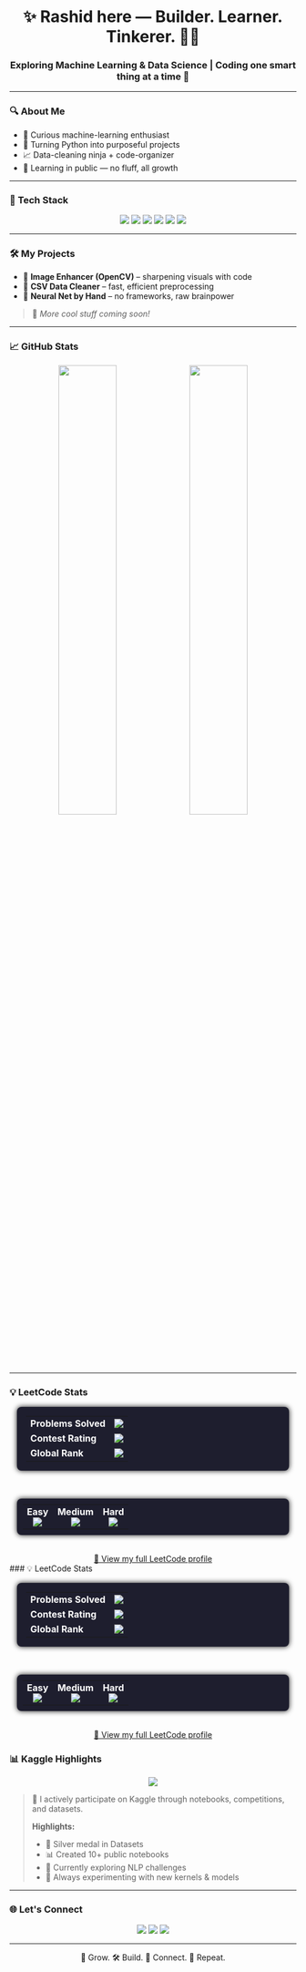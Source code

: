 <h1 align="center">✨ Rashid here — Builder. Learner. Tinkerer. 👨‍💻</h1>
<h3 align="center">Exploring Machine Learning & Data Science | Coding one smart thing at a time 🚀</h3>

---

### 🔍 About Me

- 🧠 Curious machine-learning enthusiast  
- 🐍 Turning Python into purposeful projects  
- 📈 Data-cleaning ninja + code-organizer  
- 🎯 Learning in public — no fluff, all growth

---

### 💼 Tech Stack

<p align="center">
  <img src="https://img.shields.io/badge/Python-3776AB?style=flat-square&logo=python&logoColor=white"/>
  <img src="https://img.shields.io/badge/Numpy-013243?style=flat-square&logo=numpy&logoColor=white"/>
  <img src="https://img.shields.io/badge/Pandas-150458?style=flat-square&logo=pandas&logoColor=white"/>
  <img src="https://img.shields.io/badge/Matplotlib-11557C?style=flat-square&logo=plotly&logoColor=white"/>
  <img src="https://img.shields.io/badge/Scikit--Learn-F7931E?style=flat-square&logo=scikitlearn&logoColor=white"/>
  <img src="https://img.shields.io/badge/OpenCV-5C3EE8?style=flat-square&logo=opencv&logoColor=white"/>
</p>

---

### 🛠️ My Projects

- 📸 **Image Enhancer (OpenCV)** – sharpening visuals with code  
- 🧼 **CSV Data Cleaner** – fast, efficient preprocessing  
- 🧠 **Neural Net by Hand** – no frameworks, raw brainpower  

> 🔗 *More cool stuff coming soon!*

---

### 📈 GitHub Stats

<p align="center">
  <img src="https://github-readme-stats.vercel.app/api?username=mhdalrashid&show_icons=true&theme=radical" width="45%" />
  <img src="https://github-readme-streak-stats.herokuapp.com?user=mhdalrashid&theme=radical&date_format=M%20j%5B%2C%20Y%5D" width="45%" />
</p>

---

###  💡 LeetCode Stats

<div align="center">

<table style="border-radius: 8px; background-color: #1e1e2e; color: white; padding: 16px; width: 95%; max-width: 700px; box-shadow: 0 0 10px #121212;">
  <tr>
    <td><strong>Problems Solved</strong></td>
    <td><img src="https://img.shields.io/badge/180-orange?style=flat-square&logo=leetcode&logoColor=white"/></td>
  </tr>
  <tr>
    <td><strong>Contest Rating</strong></td>
    <td><img src="https://img.shields.io/badge/1450-brightgreen?style=flat-square&logo=leetcode&logoColor=white"/></td>
  </tr>
  <tr>
    <td><strong>Global Rank</strong></td>
    <td><img src="https://img.shields.io/badge/Top%2012%25-blue?style=flat-square&logo=leetcode&logoColor=white"/></td>
  </tr>
</table>

<br>

<table style="border-radius: 8px; background-color: #1e1e2e; color: white; padding: 10px; width: 95%; max-width: 700px; box-shadow: 0 0 10px #121212;">
  <tr align="center">
    <td><strong>Easy</strong><br><img src="https://img.shields.io/badge/100-1abc9c?style=flat-square&logo=leetcode&logoColor=white"/></td>
    <td><strong>Medium</strong><br><img src="https://img.shields.io/badge/60-f39c12?style=flat-square&logo=leetcode&logoColor=white"/></td>
    <td><strong>Hard</strong><br><img src="https://img.shields.io/badge/20-e74c3c?style=flat-square&logo=leetcode&logoColor=white"/></td>
  </tr>
</table>

<br>
<a href="https://leetcode.com/u/mhdalrashid/" target="_blank">
  🔗 View my full LeetCode profile
</a>

</div>
### 💡 LeetCode Stats

<div align="center">

<table style="border-radius: 8px; background-color: #1e1e2e; color: white; padding: 16px; width: 95%; max-width: 700px; box-shadow: 0 0 10px #121212;">
  <tr>
    <td><strong>Problems Solved</strong></td>
    <td><img src="https://img.shields.io/badge/180-orange?style=flat-square&logo=leetcode&logoColor=white"/></td>
  </tr>
  <tr>
    <td><strong>Contest Rating</strong></td>
    <td><img src="https://img.shields.io/badge/1450-brightgreen?style=flat-square&logo=leetcode&logoColor=white"/></td>
  </tr>
  <tr>
    <td><strong>Global Rank</strong></td>
    <td><img src="https://img.shields.io/badge/Top%2012%25-blue?style=flat-square&logo=leetcode&logoColor=white"/></td>
  </tr>
</table>

<br>

<table style="border-radius: 8px; background-color: #1e1e2e; color: white; padding: 10px; width: 95%; max-width: 700px; box-shadow: 0 0 10px #121212;">
  <tr align="center">
    <td><strong>Easy</strong><br><img src="https://img.shields.io/badge/100-1abc9c?style=flat-square&logo=leetcode&logoColor=white"/></td>
    <td><strong>Medium</strong><br><img src="https://img.shields.io/badge/60-f39c12?style=flat-square&logo=leetcode&logoColor=white"/></td>
    <td><strong>Hard</strong><br><img src="https://img.shields.io/badge/20-e74c3c?style=flat-square&logo=leetcode&logoColor=white"/></td>
  </tr>
</table>

<br>
<a href="https://leetcode.com/u/mhdalrashid/" target="_blank">
  🔗 View my full LeetCode profile
</a>

</div>


### 📊 Kaggle Highlights

<p align="center">
  <a href="https://www.kaggle.com/muhammedalrashid">
    <img src="https://img.shields.io/badge/Kaggle-003580?style=flat-square&logo=kaggle&logoColor=white" />
  </a>
</p>

> 🧠 I actively participate on Kaggle through notebooks, competitions, and datasets.  
> 
> **Highlights:**
> - 🥈 Silver medal in Datasets  
> - 📊 Created 10+ public notebooks  
> - 🔬 Currently exploring NLP challenges  
> - 🚀 Always experimenting with new kernels & models

---

### 🌐 Let's Connect

<p align="center">
  <a href="https://twitter.com/rxh_ed"><img src="https://img.shields.io/badge/Twitter-1DA1F2?style=flat-square&logo=twitter&logoColor=white" /></a>
  <a href="https://www.linkedin.com/in/mhdalrashid/"><img src="https://img.shields.io/badge/LinkedIn-0077B5?style=flat-square&logo=linkedin&logoColor=white" /></a>
  <a href="mailto:mhdalrashid@gmail.com"><img src="https://img.shields.io/badge/Gmail-D14836?style=flat-square&logo=gmail&logoColor=white" /></a>
</p>

---

<p align="center">🧠 Grow. 🛠 Build. 💬 Connect. 🔁 Repeat.</p>
